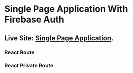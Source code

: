 # Single Page Application With Firebase Auth

## Live Site:  [Single Page Application](https://single-page-application-e513f.web.app/).


### React Route

### React Private Route


